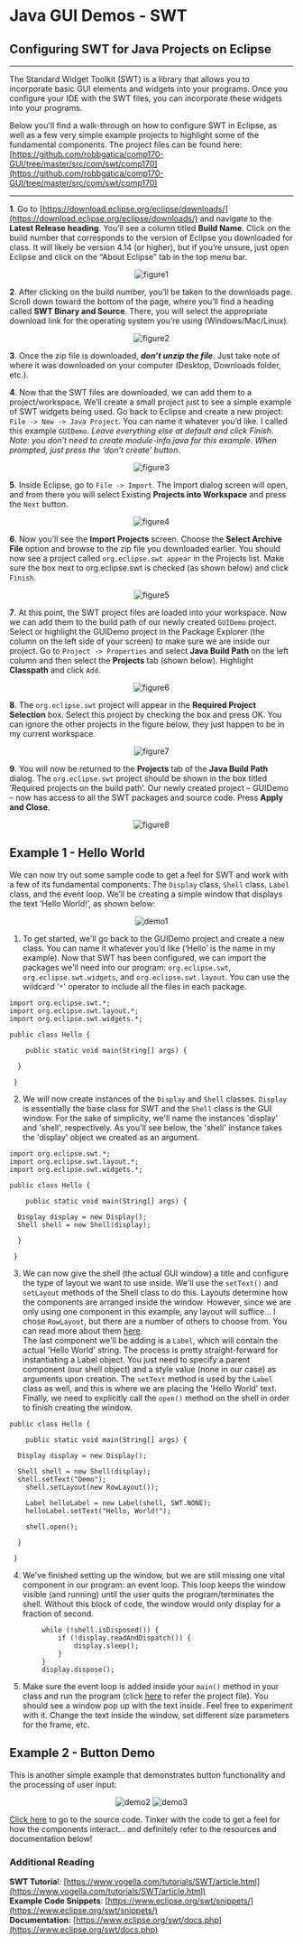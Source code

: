 # Java GUI Demos - SWT

## Configuring SWT for Java Projects on Eclipse

---

The Standard Widget Toolkit (SWT) is a library that allows you to incorporate basic GUI elements and widgets into your programs.  Once you configure your IDE with the SWT files, you can incorporate these widgets into your programs.

Below you'll find a walk-through on how to configure SWT in Eclipse,  as well as a few very simple example projects to highlight some of the fundamental components.  The project files can be found here: [https://github.com/robbgatica/comp170-GUI/tree/master/src/com/swt/comp170](https://github.com/robbgatica/comp170-GUI/tree/master/src/com/swt/comp170)

---

**1**. Go to [https://download.eclipse.org/eclipse/downloads/](https://download.eclipse.org/eclipse/downloads/) and navigate to the **Latest Release heading**.  You’ll see a column titled **Build Name**.  Click on the build number that corresponds to the version of Eclipse you downloaded for class.  It will likely be version 4.14 (or higher), but if you’re unsure, just open Eclipse and click on the “About Eclipse” tab in the top menu bar.  

<p align="center">
<img src="./images/figure1.png" alt="figure1" />
  </p>

**2**.  After clicking on the build number, you’ll be taken to the downloads page.  Scroll down toward the bottom of the page, where you’ll find a heading called **SWT Binary and Source**.  There, you will select the appropriate download link for the operating system you’re using (Windows/Mac/Linux).

<p align="center">
<img src="./images/figure2.png" alt="figure2" />
  </p>

**3**.  Once the zip file is downloaded, ***don’t unzip the file***.  Just take note of where it was downloaded on your computer (Desktop, Downloads folder, etc.).

**4**.  Now that the SWT files are downloaded, we can add them to a project/workspace.  We’ll create a small project just to see a simple example of SWT widgets being used.  Go back to Eclipse and create a new project: `File -> New -> Java Project`.  You can name it whatever you’d like.  I called this example `GUIDemo`.  *Leave everything else at default and click Finish.  Note: you don’t need to create module-info.java for this example.  When prompted, just press the ‘don’t create’ button*. 

<p align="center">
<img src="./images/figure3.png" alt="figure3" />
  </p>

**5**.  Inside Eclipse, go to `File -> Import`.  The Import dialog screen will open, and from there you will select Existing **Projects into Workspace** and press the `Next` button.

<p align="center">
<img src="./images/figure4.png" alt="figure4" />
  </p>

**6**.  Now you’ll see the **Import Projects** screen.  Choose the **Select Archive File** option and browse to the zip file you downloaded earlier.  You should now see a project called `org.eclipse.swt appear` in the Projects list.  Make sure the box next to org.eclipse.swt is checked (as shown below) and click `Finish`.  

<p align="center">
<img src="./images/figure5.png" alt="figure5" />
  </p>

**7**.  At this point, the SWT project files are loaded into your workspace.  Now we can add them to the build path of our newly created `GUIDemo` project.   Select or highlight the GUIDemo project in the Package Explorer (the column on the left side of your screen) to make sure we are inside our project.  Go to `Project -> Properties` and select **Java Build Path** on the left column and then select the **Projects** tab (shown below).  Highlight **Classpath** and click `Add`.

<p align="center">
<img src="./images/figure6.png" alt="figure6" />
  </p>

**8**.  The `org.eclipse.swt` project will appear in the **Required Project Selection** box.  Select this project by checking the box and press OK.  You can ignore the other projects in the figure below, they just happen to be in my current workspace.

<p align="center">
<img src="./images/figure7.png" alt="figure7" />
  </p>

**9**.  You will now be returned to the **Projects** tab of the **Java Build Path** dialog.  The `org.eclipse.swt` project should be shown in the box titled ‘Required projects on the build path’.  Our newly created project – GUIDemo – now has access to all the SWT packages and source code.  Press **Apply and Close**. 

<p align="center">
<img src="./images/figure8.png" alt="figure8" />
  </p>

## Example 1 - Hello World

We can now try out some sample code to get a feel for SWT and work with a few of its fundamental components: The `Display` class, `Shell` class, `Label` class, and the event loop.   We’ll be creating a simple window that displays the text ‘Hello World!’, as shown below: 

<p align="center">
<img src="./images/demo1.png" alt="demo1" />
  </p>
  

1.  To get started, we'll go back to the GUIDemo project and create a new class.  You can name it whatever you’d like (‘Hello’ is the name in my example).  Now that SWT has been configured, we can import the packages we'll need into our program: `org.eclipse.swt`, `org.eclipse.swt.widgets`, and `org.eclipse.swt.layout`.  You can use the wildcard '`*`' operator to include all the files in each package.  

```
import org.eclipse.swt.*;
import org.eclipse.swt.layout.*;
import org.eclipse.swt.widgets.*;

public class Hello {

	public static void main(String[] args) {
  
  }
 
 }
```
2.  We will now create instances of the `Display` and `Shell` classes.  `Display` is essentially the base class for SWT and the `Shell` class is the GUI window.  For the sake of simplicity, we'll name the instances 'display' and 'shell', respectively.  As you'll see below, the 'shell' instance takes the 'display' object we created as an argument.  

```
import org.eclipse.swt.*;
import org.eclipse.swt.layout.*;
import org.eclipse.swt.widgets.*;

public class Hello {

	public static void main(String[] args) {
  
  Display display = new Display();
  Shell shell = new Shell(display);
  
  }
 
 }
```

3.  We can now give the shell (the actual GUI window) a title and configure the type of layout we want to use inside.  We'll use the `setText()` and `setLayout` methods of the Shell class to do this.  Layouts determine how the components are arranged inside the window.  However, since we are only using one component in this example, any layout will suffice... I chose `RowLayout`, but there are a number of others to choose from.  You can read more about them [here](https://www.eclipse.org/articles/Article-Understanding-Layouts/Understanding-Layouts.htm).  
The last component we'll be adding is a `Label`, which will contain the actual 'Hello World' string.  The process is pretty straight-forward for instantiating a Label object.  You just need to specify a parent component (our shell object) and a style value (none in our case) as arguments upon creation.  The `setText` method is used by the `Label` class as well, and this is where we are placing the 'Hello World' text.  Finally, we need to explicitly call the `open()` method on the shell in order to finish creating the window.  


```
public class Hello {

	public static void main(String[] args) {
  
  Display display = new Display();
  
  Shell shell = new Shell(display);
  shell.setText("Demo");
	shell.setLayout(new RowLayout());

	Label helloLabel = new Label(shell, SWT.NONE);
	helloLabel.setText("Hello, World!");

	shell.open();
  
  }
 
 }
```

4.  We've finished setting up the window, but we are still missing one vital component in our program: an event loop.  This loop keeps the window visible (and running) until the user quits the program/terminates the shell.  Without this block of code, the window would only display for a fraction of second. 

```
		while (!shell.isDisposed()) {
			if (!display.readAndDispatch()) {
				display.sleep();
			}
		}
		display.dispose();
```


5. Make sure the event loop is added inside your `main()` method in your class and run the program (click [here](https://github.com/robbgatica/comp170-GUI/blob/master/src/com/swt/comp170/Hello.java) to refer the project file).  You should see a window pop up with the text inside.  Feel free to experiment with it.  Change the text inside the window, set different size parameters for the frame, etc.  

## Example 2 - Button Demo

This is another simple example that demonstrates button functionality and the processing of user input:
<p align="center">
<img src="./images/demo2.png" alt="demo2" />
<img src="./images/demo3.png" alt="demo3" />
  </p>

[Click here](https://github.com/robbgatica/comp170-GUI/blob/master/src/com/swt/comp170/ButtonDemo.java) to go to the source code.  Tinker with the code to get a feel for how the components interact... and definitely refer to the resources and documentation below!

### Additional Reading
**SWT Tutoria**l: [https://www.vogella.com/tutorials/SWT/article.html](https://www.vogella.com/tutorials/SWT/article.html)<br> 
**Example Code Snippets**: [https://www.eclipse.org/swt/snippets/](https://www.eclipse.org/swt/snippets/)<br> 
**Documentation**: [https://www.eclipse.org/swt/docs.php](https://www.eclipse.org/swt/docs.php)<br>  
